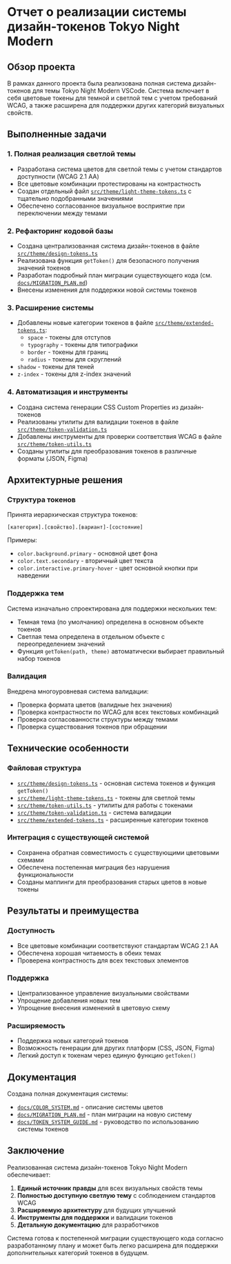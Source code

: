 # Отчет о реализации системы дизайн-токенов Tokyo Night Modern

## Обзор проекта

В рамках данного проекта была реализована полная система дизайн-токенов для темы Tokyo Night Modern VSCode. Система включает в себя цветовые токены для темной и светлой тем с учетом требований WCAG, а также расширена для поддержки других категорий визуальных свойств.

## Выполненные задачи

### 1. Полная реализация светлой темы

- Разработана система цветов для светлой темы с учетом стандартов доступности (WCAG 2.1 AA)
- Все цветовые комбинации протестированы на контрастность
- Создан отдельный файл [`src/theme/light-theme-tokens.ts`](../src/theme/light-theme-tokens.ts) с тщательно подобранными значениями
- Обеспечено согласованное визуальное восприятие при переключении между темами

### 2. Рефакторинг кодовой базы

- Создана централизованная система дизайн-токенов в файле [`src/theme/design-tokens.ts`](../src/theme/design-tokens.ts)
- Реализована функция `getToken()` для безопасного получения значений токенов
- Разработан подробный план миграции существующего кода (см. [`docs/MIGRATION_PLAN.md`](MIGRATION_PLAN.md))
- Внесены изменения для поддержки новой системы токенов

### 3. Расширение системы

- Добавлены новые категории токенов в файле [`src/theme/extended-tokens.ts`](../src/theme/extended-tokens.ts):
  - `space` - токены для отступов
  - `typography` - токены для типографики
  - `border` - токены для границ
  - `radius` - токены для скруглений
- `shadow` - токены для теней
- `z-index` - токены для z-index значений

### 4. Автоматизация и инструменты

- Создана система генерации CSS Custom Properties из дизайн-токенов
- Реализованы утилиты для валидации токенов в файле [`src/theme/token-validation.ts`](../src/theme/token-validation.ts)
- Добавлены инструменты для проверки соответствия WCAG в файле [`src/theme/token-utils.ts`](../src/theme/token-utils.ts)
- Созданы утилиты для преобразования токенов в различные форматы (JSON, Figma)

## Архитектурные решения

### Структура токенов

Принята иерархическая структура токенов:

```
[категория].[свойство].[вариант]-[состояние]
```

Примеры:

- `color.background.primary` - основной цвет фона
- `color.text.secondary` - вторичный цвет текста
- `color.interactive.primary-hover` - цвет основной кнопки при наведении

### Поддержка тем

Система изначально спроектирована для поддержки нескольких тем:

- Темная тема (по умолчанию) определена в основном объекте токенов
- Светлая тема определена в отдельном объекте с переопределением значений
- Функция `getToken(path, theme)` автоматически выбирает правильный набор токенов

### Валидация

Внедрена многоуровневая система валидации:

- Проверка формата цветов (валидные hex значения)
- Проверка контрастности по WCAG для всех текстовых комбинаций
- Проверка согласованности структуры между темами
- Проверка существования токенов при обращении

## Технические особенности

### Файловая структура

- [`src/theme/design-tokens.ts`](../src/theme/design-tokens.ts) - основная система токенов и функция `getToken()`
- [`src/theme/light-theme-tokens.ts`](../src/theme/light-theme-tokens.ts) - токены для светлой темы
- [`src/theme/token-utils.ts`](../src/theme/token-utils.ts) - утилиты для работы с токенами
- [`src/theme/token-validation.ts`](../src/theme/token-validation.ts) - система валидации
- [`src/theme/extended-tokens.ts`](../src/theme/extended-tokens.ts) - расширенные категории токенов

### Интеграция с существующей системой

- Сохранена обратная совместимость с существующими цветовыми схемами
- Обеспечена постепенная миграция без нарушения функциональности
- Созданы маппинги для преобразования старых цветов в новые токены

## Результаты и преимущества

### Доступность

- Все цветовые комбинации соответствуют стандартам WCAG 2.1 AA
- Обеспечена хорошая читаемость в обеих темах
- Проверена контрастность для всех текстовых элементов

### Поддержка

- Централизованное управление визуальными свойствами
- Упрощение добавления новых тем
- Упрощение внесения изменений в цветовую схему

### Расширяемость

- Поддержка новых категорий токенов
- Возможность генерации для других платформ (CSS, JSON, Figma)
- Легкий доступ к токенам через единую функцию `getToken()`

## Документация

Создана полная документация системы:

- [`docs/COLOR_SYSTEM.md`](COLOR_SYSTEM.md) - описание системы цветов
- [`docs/MIGRATION_PLAN.md`](MIGRATION_PLAN.md) - план миграции на новую систему
- [`docs/TOKEN_SYSTEM_GUIDE.md`](TOKEN_SYSTEM_GUIDE.md) - руководство по использованию системы токенов

## Заключение

Реализованная система дизайн-токенов Tokyo Night Modern обеспечивает:

1. **Единый источник правды** для всех визуальных свойств темы
2. **Полностью доступную светлую тему** с соблюдением стандартов WCAG
3. **Расширяемую архитектуру** для будущих улучшений
4. **Инструменты для поддержки** и валидации токенов
5. **Детальную документацию** для разработчиков

Система готова к постепенной миграции существующего кода согласно разработанному плану и может быть легко расширена для поддержки дополнительных категорий токенов в будущем.
